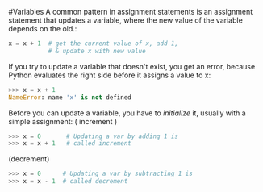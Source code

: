#Variables 
A common pattern in assignment statements is an assignment statement that updates a variable, where the new value of the variable depends on the old.:
```python
x = x + 1  # get the current value of x, add 1,
           # & update x with new value
```

If you try to update a variable that doesn't exist, you get an error, because Python evaluates the right side before it assigns a value to x:
```python
>>> x = x + 1
NameError: name 'x' is not defined
```

 Before you can update a variable, you have to *initialize* it, usually with a simple assignment: ( increment )
 ```python
 >>> x = 0       # Updating a var by adding 1 is     
 >>> x = x + 1   # called increment
 ```

(decrement)
```python
>>> x = 0      # Updating a var by subtracting 1 is
>>> x = x - 1  # called decrement
```